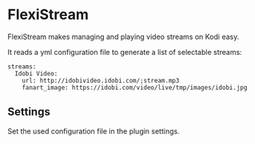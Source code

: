 # FlexiStream
FlexiStream makes managing and playing video streams on Kodi easy.

It reads a yml configuration file to generate a list of selectable streams:
    
    streams:
      Idobi Video:
        url: http://idobivideo.idobi.com/;stream.mp3
        fanart_image: https://idobi.com/video/live/tmp/images/idobi.jpg

    
## Settings
Set the used configuration file in the plugin settings.